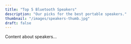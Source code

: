 ```yaml
---
title: "Top 5 Bluetooth Speakers"
description: "Our picks for the best portable speakers."
thumbnail: "/images/speakers-thumb.jpg"
draft: false
---
```

Content about speakers...